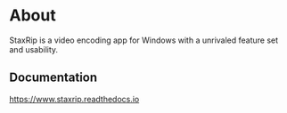 # About

StaxRip is a video encoding app for Windows with a unrivaled feature set and usability.

## Documentation

https://www.staxrip.readthedocs.io
